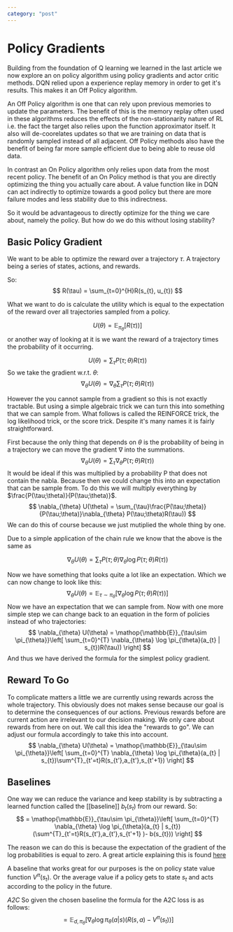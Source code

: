 ```yaml
---
category: "post"
---
```

# Policy Gradients
Building from the foundation of Q learning we learned in the last article we now explore an on policy algorithm using policy gradients and actor critic methods. DQN relied upon a experience replay memory in order to get it's results. This makes it an Off Policy algorithm. 

An Off Policy algorithm is one that can rely upon previous memories to update the parameters. The benefit of this is the memory replay often used in these algorithms reduces the effects of the non-stationarity nature of RL i.e. the fact the target also relies upon the function approximator itself. It also will de-coorelates updates so that we are training on data that is randomly sampled instead of all adjacent. Off Policy methods also have the benefit of being far more sample efficient due to being able to reuse old data.

In contrast an On Policy algorithm only relies upon data from the most recent policy. The benefit of an On Policy method is that you are directly optimizing the thing you actually care about. A value function like in DQN can act indirectly to optimize towards a good policy but there are more failure modes and less stability due to this indirectness.

So it would be advantageous to directly optimize for the thing we care about, namely the policy. But how do we do this without losing stability?

## Basic Policy Gradient
We want to be able to optimize the reward over a trajectory $\tau$. A trajectory being a series of states, actions, and rewards.

So:
$$
R(\tau) = \sum_{t=0}^{H}R(s_{t}, u_{t})
$$

What we want to do is calculate the utility which is equal to the expectation of the reward over all trajectories sampled from a policy.

$$
U(\theta) = \mathop{\mathbb{E}}_{\pi_{\theta}}[R(\tau))]
$$
or another way of looking at it is we want the reward of a trajectory times the probability of it occurring.

$$
U(\theta) = \sum_{\tau}P(\tau;\theta)R(\tau))
$$
So we take the gradient w.r.t. $\theta$:
$$
\nabla_{\theta} U(\theta) = \nabla_{\theta} \sum_{\tau}P(\tau;\theta)R(\tau))
$$

However the you cannot sample from a gradient  so this is not exactly tractable. But using a simple algebraic trick we can turn this into something that we can sample from. What follows is called the REINFORCE trick, the log likelihood trick, or the score trick. Despite it's many names it is fairly straightforward.

First because the only thing that depends on $\theta$ is the probability of  being in a trajectory we can move the gradient $\nabla$ into the summations.
$$
\nabla_{\theta} U(\theta) = \sum_{\tau}\nabla_{\theta} P(\tau;\theta)R(\tau))
$$
It would be ideal if this was multiplied by a probability P that does not contain the nabla. Because then we could change this into an expectation that can be sample from.
To do this we will multiply everything by $\frac{P(\tau;\theta)}{P(\tau;\theta)}$.
$$
\nabla_{\theta} U(\theta) = \sum_{\tau}\frac{P(\tau;\theta)}{P(\tau;\theta)}\nabla_{\theta} P(\tau;\theta)R(\tau))
$$
We can do this of course because we just mutiplied the whole thing by one.

Due to a simple application of the chain rule we know that the above is the same as

$$
\nabla_{\theta} U(\theta) = \sum_{\tau}P(\tau;\theta)\nabla_{\theta} \log P(\tau;\theta)R(\tau))
$$

Now we have something that looks quite a lot like an expectation. Which we can now change to look like this:
$$
\nabla_{\theta} U(\theta) = \mathop{\mathbb{E}}_{\tau\sim \pi_{\theta}}[\nabla_{\theta} \log P(\tau;\theta)R(\tau))]
$$
Now we have an expectation that we can sample from. Now with one more simple step we can change back to an equation in the form of policies instead of who trajectories:
$$
\nabla_{\theta} U(\theta) = \mathop{\mathbb{E}}_{\tau\sim \pi_{\theta}}\left[ \sum_{t=0}^{T} \nabla_{\theta} \log \pi_{\theta}(a_{t} | s_{t})R(\tau)) \right]
$$
And thus we have derived the formula for the simplest policy gradient.

## Reward To Go
To complicate matters a little we are currently using rewards across the whole trajectory. This obviously does not makes sense because our goal is to determine the consequences of our actions. Previous rewards before are current action are irrelevant to our decision making. We only care about rewards from here on out. We call this idea the "rewards to go". We can adjust our formula accordingly to take this into account.
$$
\nabla_{\theta} U(\theta) = \mathop{\mathbb{E}}_{\tau\sim \pi_{\theta}}\left[ \sum_{t=0}^{T} \nabla_{\theta} \log \pi_{\theta}(a_{t} | s_{t})\sum^{T}_{t'=t}R(s_{t'},a_{t'},s_{t'+1}) \right]
$$

## Baselines
One way we can reduce the variance and keep stability is by subtracting a learned function called the [[baseline]] $b_{t}(s_{t})$ from our reward. So:
$$
 = \mathop{\mathbb{E}}_{\tau\sim \pi_{\theta}}\left[ \sum_{t=0}^{T} \nabla_{\theta} \log \pi_{\theta}(a_{t} | s_{t})(\sum^{T}_{t'=t}R(s_{t'},a_{t'},s_{t'+1} )- b(s_{t})) \right]
$$

The reason we can do this is because the expectation of the gradient of the log probabilities is equal to zero. A great article explaining this is found [here](https://spinningup.openai.com/en/latest/spinningup/rl_intro3.html#expected-grad-log-prob-lemma)

A baseline that works great for our purposes is the on policy state value function $V^{\pi}(s_{t})$. Or the average value if a policy gets to state $s_t$ and acts according to the policy in the future.

*A2C*
So given the chosen baseline the formula for the A2C loss is as follows:
$$
= \mathop{\mathbb{E}}_{d,\pi_{\theta}}[\nabla_{\theta}\log \pi_{\theta}(a|s)(R(s,a) - V^{\pi}(s_{t}))]
$$
